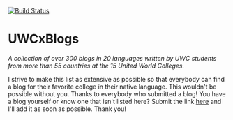 [![Build Status](https://travis-ci.org/uwc/uwcxblogs.svg?branch=beta)](https://travis-ci.org/uwc/uwcxblogs)

# UWCxBlogs

_A collection of over 300 blogs in 20 languages written by UWC students from more than 55 countries at the 15 United World Colleges._

I strive to make this list as extensive as possible so that everybody can find a blog for their favorite college in their native language. This wouldn't be possible without you. Thanks to everybody who submitted a blog!
You have a blog yourself or know one that isn't listed here? Submit the link [here](http://uwcblogs.com/#submit) and I'll add it as soon as possible. Thank you!

